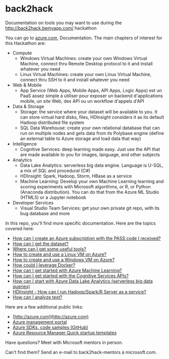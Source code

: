 # back2hack

Documentation on tools you may want to use during the http://back2hack.bemyapp.com/ hackathon

You can go to [azure.com](https://azure.microsoft.com/en-us/), Documentation. 
The main chapters of interest for this Hackathon are: 

- Compute
    - Windows Virtual Machines: create your own Windows Virtual Machine, connect thru Remote Desktop protocol to it and install whatever you need
    - Linux Virtual Machines: create your own Linux Virtual Machine, connect thru SSH to it and install whatever you need
- Web & Mobile
	- App Service (Web Apps, Mobile Apps, API Apps, Logic Apps) est un PaaS assez simple à utiliser pour exposer un backend d'applications mobile, un site Web, des API ou un workflow d'appels d'API
- Data & Storage
    - Storage: the service where your dataset will be available to you. It can store virtual hard disks, files, HDInsight considers it as its default Hadoop distributed file system
    - SQL Data Warehouse: create your own relational database that can run on multiple nodes and gets data from its Polybase engine (define an external table to Azure storage and load data that way)
- Intelligence
    - Cognitive Services: deep learning made easy. Just use the API that are made available to you for images, language, and other subjects
- Analytics
    - Data Lake Analytics: serverless big data engine. Language is U-SQL, a mix of SQL and procedural (C#)
    - HDInsight: Spark, Hadoop, Storm, HBase as a service
    - Machine Learning: Develop your own Machine Learning learning and scoring experiments with Microsoft algorithms, or R, or Python (Anaconda distribution). You can do that from the Azure ML Studio (HTML5) or a Jupyter notebook
- Developer Services
    - Visual Studio Team Services: get your own private git repo, with its bug database and more

In this repo, you'll find more specific documentation. Here are the topics covered here:

- [How can I create an Azure subscription with the PASS code I received?](AzurePASS.md)
- [How can I get the dataset?](GetTheData.md)
- [Where can I get some useful tools?](Tools.md)
- [How to create and use a Linux VM on Azure?](AzureLinux.md)
- [How to create and use a Windows VM on Azure?](AzureWindows.md)
- [How could I leverage Docker?](Docker.md)
- [How can I get started with Azure Machine Learning?](AzureML.md)
- [How can I get started with the Cognitive Services APIs?](CognitiveServices.md)
- [How can I start with Azure Data Lake Analytics (serverless big data queries)](AzureDataLake.md)
- [HDInsight - How can I run Hadoop/Spark/R Server as a service?](HDInsight.md)
- [How can I analyze text?](Text.md)

Here are a few additional public links: 

- [http://azure.com](http://azure.com)
- [Azure management portal](https://portal.azure.com)
- [Azure SDKs, code samples (GitHub)](http://github.com/azure)
- [Azure Resource Manager Quick startup templates](https://github.com/azure/azure-quickstart-templates/)

Have questions? 
Meet with Microsoft mentors in person.

Can't find them? Send an e-mail to back2hack-mentors à microsoft.com.
